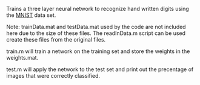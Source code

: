 Trains a three layer neural network to recognize hand written digits using the [MNIST](http://yann.lecun.com/exdb/mnist/) data set.

Note: trainData.mat and testData.mat used by the code are not included here due to the size of these files.  The readInData.m script can be used create these files from the original files.

train.m will train a network on the training set and store the weights in the weights.mat.

test.m will apply the network to the test set and print out the precentage of images that were correctly classified.
